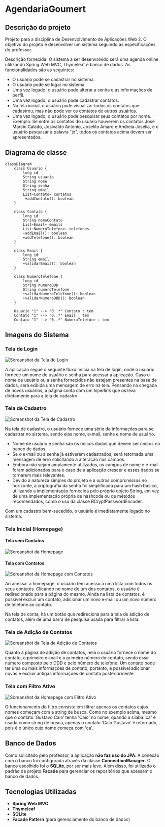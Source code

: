 # AgendariaGoumert

## Descrição do projeto
Projeto para a disciplina de Desenvolvimento de Aplicações Web 2. O objetivo do projeto é desenvolver um sistema seguindo as especificações do professor.

Descrição fornecida: O sistema a ser desenvolvido será uma agenda online utilizando Spring Web MVC, Thymeleaf e banco de dados. As funcionalidades são as seguintes:

- O usuário pode se cadastrar no sistema.
- O usuário pode se logar no sistema.
- Uma vez logado, o usuário pode alterar a senha e as informações de perfil.
- Uma vez logado, o usuário pode cadastrar contatos.
- Na tela inicial, o usuário pode visualizar todos os contatos que cadastrou, mas não pode ver os contatos de outros usuários.
- Uma vez logado, o usuário pode pesquisar seus contatos por nome.
Exemplo: Se entre os contatos do usuário houverem os contatos José Marcio Calado, Josivaldo Antonio, Joselito Amaro e Andreia Josélia, e o usuário pesquisar a palavra "jo", todos os contatos acima devem ser apresentados.
	 
## Diagrama de classe

```mermaid
classDiagram
    class Usuario {
        long id
        String usuario
        String nome
        String senha
        String email
        List~Contato~ contatos
         +addContato(): boolean
    }

    class Contato {
        long id
        String nomeContato
        List~Email~ emails
        List~NumeroTelefone~ telefones
        +addEmail(): boolean
        +addTelefone(): boolean
    }

    class Email {
        long id
        String email
        +validarEmail(): boolean
    }

    class NumeroTelefone {
        long id
        String numeroDDD
        String numeroTelefone
        +validarNumeroTelefone(): boolean
        +validarNumeroDDD(): boolean
    }

    Usuario "1" --> "0..*" Contato : tem
    Contato "1" --> "0..*" Email : tem
    Contato "1" --> "0..*" NumeroTelefone : tem
```
## Imagens do Sistema

### Tela de Login

![Screanshot da Tela de Login](imagens/telaLogin.png)

A aplicação segue o seguinte fluxo: inicia na tela de login, onde o usuário fornece um nome de usuário e senha para acessar a aplicação. Caso o nome de usuário ou a senha fornecidos não estejam presentes na base de dados, será exibida uma mensagem de erro na tela. Pensando na chegada de novos usuários, a página conta com um hiperlink que os leva diretamente para a tela de cadastro.

### Tela de Cadastro
![Screanshot da Tela de Cadastro](imagens/telaCadastro.png)

Na tela de cadastro, o usuário fornece uma série de informações para se cadastrar no sistema, sendo elas nome, e-mail, senha e nome de usuário.

- Nome de usuário e senha são os únicos dados que devem ser únicos no banco de dados.
- Se o e-mail ou a senha já estiverem cadastrados, será retornada uma mensagem de erro solicitando a alteração nos campos.
- Embora não sejam amplamente utilizados, os campos de nome e e-mail foram adicionados para o caso de a aplicação crescer e esses dados se tornarem mais relevantes.
- Devido à natureza simples do projeto e a outros compromissos no horizonte, a criptografia da senha foi simplificada para um hash básico, utilizando a implementação fornecida pelo próprio objeto String, em vez de uma implementação própria de hashcode ou de métodos recomendados, como o uso da classe BCryptPasswordEncoder.

Com um cadastro bem-sucedido, o usuário é imediatamente logado no sistema.

### Tela Inicial (Homepage)

#### Tela sem Contatos

![Screanshot da Homepage](imagens/homepage.png)

#### Tela com Contatos

![Screanshot da Homepage com Contatos](imagens/homepagecomcontatos.png)

Ao acessar a homepage, o usuário tem acesso a uma lista com todos os seus contatos. Clicando no nome de um dos contatos, o usuário é redirecionado para a página do mesmo. Ainda na lista de contatos, é possível excluir um contato, adicionar um novo e-mail ou um novo número de telefone ao contato.

Na tela de conta, há um botão que redireciona para a tela de adição de contatos, além de uma barra de pesquisa usada para filtrar a lista.

### Tela de Adição de Contatos

![Screanshot da Tela de Adição de Contatos](imagens/adicionarcontato.png)

Quanto à página de adição de contatos, nela o usuário fornece o nome do contato, o primeiro e-mail e o primeiro número de contato, sendo esse número composto pelo DDD e pelo número de telefone. Um contato pode ter uma ou mais informações de contato, portanto, é possível adicionar novas e excluir antigas informações de contato posteriormente.

### Tela com Filtro Ativo

![Screanshot da Homepage com Filtro Ativo](imagens/homepagefilhoativa.png)

O funcionamento do filtro consiste em filtrar apenas os contatos cujos nomes começam com a string de busca. Como no exemplo acima, mesmo que o contato 'Gustavo Caio' tenha 'Caio' no nome, quando a sílaba 'ca' é usada como string de busca, apenas o contato 'Caio Gustavo' é retornado, pois é o único cujo nome começa com 'ca'.

## Banco de Dados

Como solicitado pelo professor, a aplicação **não faz uso do JPA**. A conexão com o banco foi configurada através da classe **ConnectionManager**. O banco escolhido foi o **SQLite**, por ser mais leve. Além disso, foi utilizado o padrão de projeto **Facade** para gerenciar os repositórios que acessam o banco de dados.

## Tecnologias Utilizadas

- **Spring Web MVC**
- **Thymeleaf**
- **SQLite**
- **Facade Pattern** (para gerenciamento do banco de dados)


  
